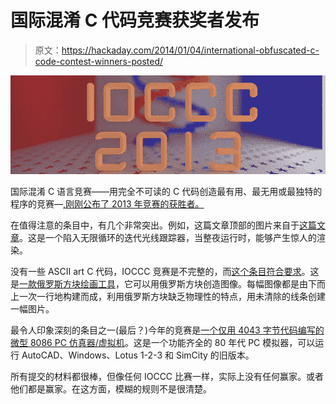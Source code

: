 # 国际混淆 C 代码竞赛获奖者发布

> 原文：<https://hackaday.com/2014/01/04/international-obfuscated-c-code-contest-winners-posted/>

![ioccc](img/e5b3e371f94de915f258290a7346b9b5.png)

国际混淆 C 语言竞赛——用完全不可读的 C 代码创造最有用、最无用或最独特的程序的竞赛—[,刚刚公布了 2013 年竞赛的获胜者。](http://www.ioccc.org/years.html)

在值得注意的条目中，有几个非常突出。例如，这篇文章顶部的图片来自于[这篇文章](http://www.ioccc.org/2013/hou/hint.html)。这是一个陷入无限循环的迭代光线跟踪器，当整夜运行时，能够产生惊人的渲染。

没有一些 ASCII art C 代码，IOCCC 竞赛是不完整的，而[这个条目符合要求](http://www.ioccc.org/2013/birken/birken.c)。这是[一款俄罗斯方块绘画工具](http://www.ioccc.org/2013/birken/hint.html)，它可以用俄罗斯方块创造图像。每幅图像都是由下而上一次一行地构建而成，利用俄罗斯方块缺乏物理性的特点，用未清除的线条创建一幅图片。

最令人印象深刻的条目之一(最后？)今年的竞赛是[一个仅用 4043 字节代码编写的微型 8086 PC 仿真器/虚拟机](http://www.ioccc.org/2013/cable3/hint.html)。这是一个功能齐全的 80 年代 PC 模拟器，可以运行 AutoCAD、Windows、Lotus 1-2-3 和 SimCity 的旧版本。

所有提交的材料都很棒，但像任何 IOCCC 比赛一样，实际上没有任何赢家。或者他们都是赢家。在这方面，模糊的规则不是很清楚。